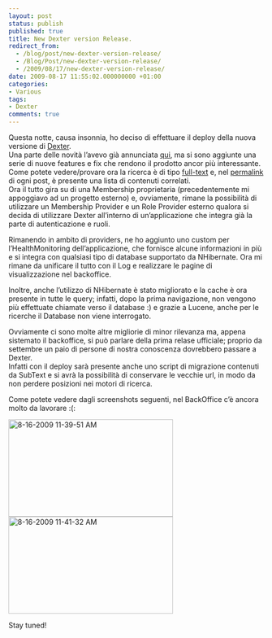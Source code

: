 ```yaml
---
layout: post
status: publish
published: true
title: New Dexter version Release.
redirect_from: 
  - /blog/post/new-dexter-version-release/
  - /Blog/Post/new-dexter-version-release/
  - /2009/08/17/new-dexter-version-release/
date: 2009-08-17 11:55:02.000000000 +01:00
categories:
- Various
tags:
- Dexter
comments: true
---
```

<p>
	Questa notte, causa insonnia, ho deciso di effettuare il deploy della nuova versione di <a href="http://imperugo.tostring.it/About/Dexter">Dexter</a>. <br />
	Una parte delle novit&agrave; l&rsquo;avevo gi&agrave; annunciata <a href="http://imperugo.tostring.it/Blog/Post/LuceneNet-in-Dexter">qui</a>, ma si sono aggiunte una serie di nuove features e fix che rendono il prodotto ancor pi&ugrave; interessante. <br />
	Come potete vedere/provare ora la ricerca &egrave; di tipo <a href="http://en.wikipedia.org/wiki/Full-text" target="_blank">full-text</a> e, nel <a href="http://en.wikipedia.org/wiki/Permalink" target="_blank">permalink</a> di ogni post, &egrave; presente una lista di contenuti correlati. <br />
	Ora il tutto gira su di una Membership proprietaria (precedentemente mi appoggiavo ad un progetto esterno) e, ovviamente, rimane la possibilit&agrave; di utilizzare un Membership Provider e un Role Provider esterno qualora si decida di utilizzare Dexter all&rsquo;interno di un&rsquo;applicazione che integra gi&agrave; la parte di autenticazione e ruoli.</p>
<p>
	Rimanendo in ambito di providers, ne ho aggiunto uno custom per l&rsquo;HealthMonitoring dell&rsquo;applicazione, che fornisce alcune informazioni in pi&ugrave; e si integra con qualsiasi tipo di database supportato da NHibernate. Ora mi rimane da unificare il tutto con il Log e realizzare le pagine di visualizzazione nel backoffice.</p>
<p>
	Inoltre, anche l&rsquo;utilizzo di NHibernate &egrave; stato migliorato e la cache &egrave; ora presente in tutte le query; infatti, dopo la prima navigazione, non vengono pi&ugrave; effettuate chiamate verso il database :) e grazie a Lucene, anche per le ricerche il Database non viene interrogato.</p>
<p>
	Ovviamente ci sono molte altre migliorie di minor rilevanza ma, appena sistemato il backoffice, si pu&ograve; parlare della prima relase ufficiale; proprio da settembre un paio di persone di nostra conoscenza dovrebbero passare a Dexter. <br />
	Infatti con il deploy sar&agrave; presente anche uno script di migrazione contenuti da SubText e si avr&agrave; la possibilit&agrave; di conservare le vecchie url, in modo da non perdere posizioni nei motori di ricerca.</p>
<p>
	Come potete vedere dagli screenshots seguenti, nel BackOffice c&rsquo;&egrave; ancora molto da lavorare :(:</p>
<p>
	<a href="http://imperugo.tostring.it/Content/Uploaded/image/8-16-2009%2011-39-51%20AM_2.png" rel="shadowbox[New-Dexter-version-Release];options={counterType:'skip',continuous:true,animSequence:'sync'}"><img alt="8-16-2009 11-39-51 AM" border="0" height="191" singlelineignorecase="" src="http://imperugo.tostring.it/Content/Uploaded/image/8-16-2009%2011-39-51%20AM_thumb.png" style="border-width: 0px; display: inline;" title="8-16-2009 11-39-51 AM" width="324" /></a> <a href="http://imperugo.tostring.it/Content/Uploaded/image/8-16-2009%2011-41-32%20AM_2.png" rel="shadowbox[New-Dexter-version-Release];options={counterType:'skip',continuous:true,animSequence:'sync'}"><img alt="8-16-2009 11-41-32 AM" border="0" height="191" singlelineignorecase="" src="http://imperugo.tostring.it/Content/Uploaded/image/8-16-2009%2011-41-32%20AM_thumb.png" style="border-width: 0px; display: inline;" title="8-16-2009 11-41-32 AM" width="324" /></a></p>
<p>
	Stay tuned!</p>
